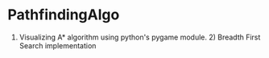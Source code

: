 # PathfindingAlgo
1) Visualizing A* algorithm using python's pygame module. 2) Breadth First Search implementation 
